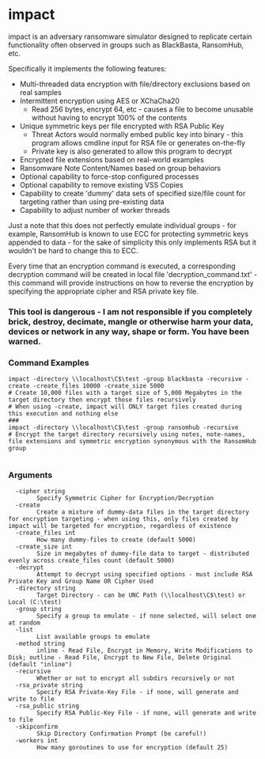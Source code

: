 # impact


impact is an adversary ransomware simulator designed to replicate certain functionality often observed in groups such as BlackBasta, RansomHub, etc.

Specifically it implements the following features:
* Multi-threaded data encryption with file/directory exclusions based on real samples
* Intermittent encryption using AES or XChaCha20
    * Read 256 bytes, encrypt 64, etc - causes a file to become unusable without having to encrypt 100% of the contents
* Unique symmetric keys per file encrypted with RSA Public Key
    * Threat Actors would normally embed public key into binary - this program allows cmdline input for RSA file or generates on-the-fly
    * Private key is also generated to allow this program to decrypt
* Encrypted file extensions based on real-world examples
* Ransomware Note Content/Names based on group behaviors
* Optional capability to force-stop configured processes
* Optional capability to remove existing VSS Copies
* Capability to create 'dummy' data sets of specified size/file count for targeting rather than using pre-existing data
* Capability to adjust number of worker threads

Just a note that this does not perfectly emulate individual groups - for example, RansomHub is known to use ECC for protecting symmetric keys appended to data - for the sake of simplicity this only implements RSA but it wouldn't be hard to change this to ECC.

Every time that an encryption command is executed, a corresponding decryption command will be created in local file 'decryption_command.txt' - this command will provide instructions on how to reverse the encryption by specifying the appropriate cipher and RSA private key file.


### This tool is dangerous - I am not responsible if you completely brick, destroy, decimate, mangle or otherwise harm your data, devices or network in any way, shape or form.  You have been warned.

### Command Examples
```shell
impact -directory \\localhost\C$\test -group blackbasta -recursive -create -create_files 10000 -create_size 5000
# Create 10,000 files with a target size of 5,000 Megabytes in the target directory then encrypt those files recursively
# When using -create, impact will ONLY target files created during this execution and nothing else
###
impact -directory \\localhost\C$\test -group ransomhub -recursive
# Encrypt the target directory recursively using notes, note-names, file extensions and symmetric encryption synonymous with the RansomHub group


```

### Arguments
```
  -cipher string
        Specify Symmetric Cipher for Encryption/Decryption
  -create
        Create a mixture of dummy-data files in the target directory for encryption targeting - when using this, only files created by impact will be targeted for encryption, regardless of existence
  -create_files int
        How many dummy-files to create (default 5000)
  -create_size int
        Size in megabytes of dummy-file data to target - distributed evenly across create_files count (default 5000)
  -decrypt
        Attempt to decrypt using specified options - must include RSA Private Key and Group Name OR Cipher Used
  -directory string
        Target Directory - can be UNC Path (\\localhost\C$\test) or Local (C:\test)
  -group string
        Specify a group to emulate - if none selected, will select one at random
  -list
        List available groups to emulate
  -method string
        inline - Read File, Encrypt in Memory, Write Modifications to Disk; outline - Read File, Encrypt to New File, Delete Original (default "inline")
  -recursive
        Whether or not to encrypt all subdirs recursively or not
  -rsa_private string
        Specify RSA Private-Key File - if none, will generate and write to file
  -rsa_public string
        Specify RSA Public-Key File - if none, will generate and write to file
  -skipconfirm
        Skip Directory Confirmation Prompt (be careful!)
  -workers int
        How many goroutines to use for encryption (default 25)
```